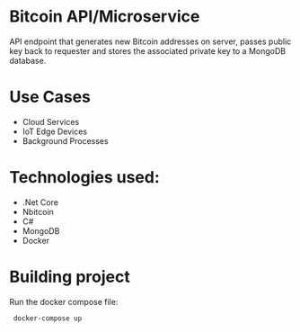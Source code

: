 # Bitcoin API/Microservice
API endpoint that generates new Bitcoin addresses on server, passes public key back to requester and stores the associated private key to a MongoDB database.

# Use Cases
* Cloud Services
* IoT Edge Devices
* Background Processes

# Technologies used:
* .Net Core
* Nbitcoin
* C#
* MongoDB
* Docker

# Building project
Run the docker compose file:

     docker-compose up
